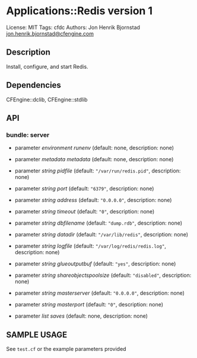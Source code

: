 # Applications::Redis version 1

License: MIT
Tags: cfdc
Authors: Jon Henrik Bjornstad <jon.henrik.bjornstad@cfengine.com>

## Description
Install, configure, and start Redis.

## Dependencies
CFEngine::dclib, CFEngine::stdlib

## API
### bundle: server
* parameter _environment_ *runenv* (default: none, description: none)

* parameter _metadata_ *metadata* (default: none, description: none)

* parameter _string_ *pidfile* (default: `"/var/run/redis.pid"`, description: none)

* parameter _string_ *port* (default: `"6379"`, description: none)

* parameter _string_ *address* (default: `"0.0.0.0"`, description: none)

* parameter _string_ *timeout* (default: `"0"`, description: none)

* parameter _string_ *dbfilename* (default: `"dump.rdb"`, description: none)

* parameter _string_ *datadir* (default: `"/var/lib/redis"`, description: none)

* parameter _string_ *logfile* (default: `"/var/log/redis/redis.log"`, description: none)

* parameter _string_ *glueoutputbuf* (default: `"yes"`, description: none)

* parameter _string_ *shareobjectspoolsize* (default: `"disabled"`, description: none)

* parameter _string_ *masterserver* (default: `"0.0.0.0"`, description: none)

* parameter _string_ *masterport* (default: `"0"`, description: none)

* parameter _list_ *saves* (default: none, description: none)


## SAMPLE USAGE
See `test.cf` or the example parameters provided

